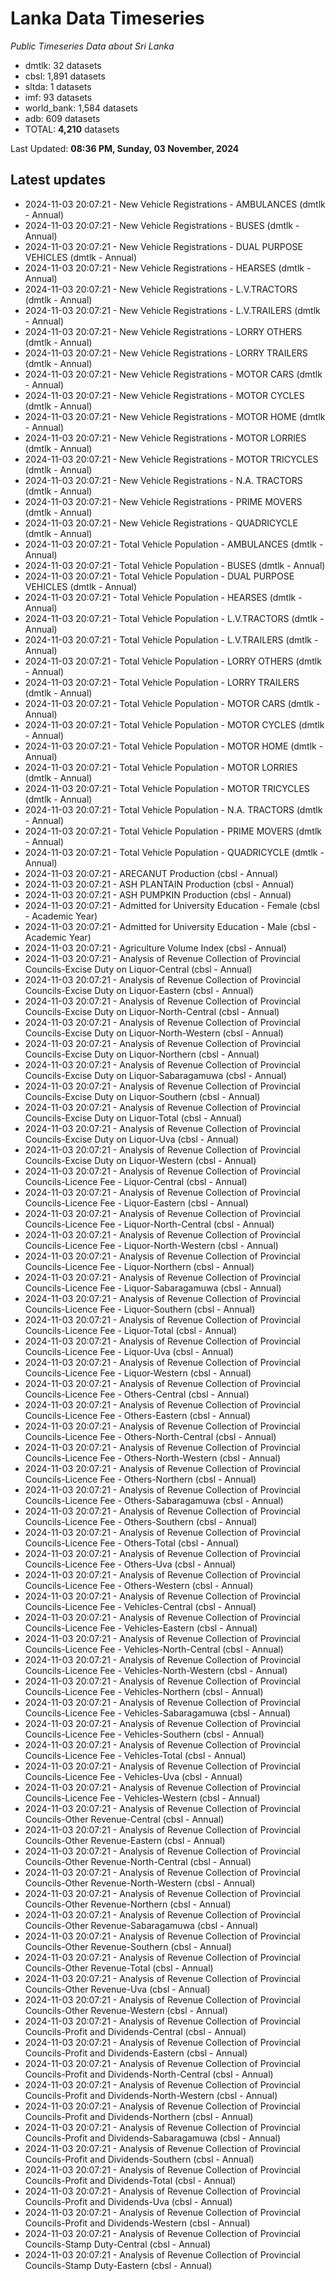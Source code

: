 # Lanka Data Timeseries
*Public Timeseries Data about Sri Lanka*

* dmtlk: 32 datasets
* cbsl: 1,891 datasets
* sltda: 1 datasets
* imf: 93 datasets
* world_bank: 1,584 datasets
* adb: 609 datasets
* TOTAL: **4,210** datasets

Last Updated: **08:36 PM, Sunday, 03 November, 2024**

## Latest updates

* 2024-11-03 20:07:21 - New Vehicle Registrations - AMBULANCES (dmtlk - Annual)
* 2024-11-03 20:07:21 - New Vehicle Registrations - BUSES (dmtlk - Annual)
* 2024-11-03 20:07:21 - New Vehicle Registrations - DUAL PURPOSE VEHICLES (dmtlk - Annual)
* 2024-11-03 20:07:21 - New Vehicle Registrations - HEARSES (dmtlk - Annual)
* 2024-11-03 20:07:21 - New Vehicle Registrations - L.V.TRACTORS (dmtlk - Annual)
* 2024-11-03 20:07:21 - New Vehicle Registrations - L.V.TRAILERS (dmtlk - Annual)
* 2024-11-03 20:07:21 - New Vehicle Registrations - LORRY OTHERS (dmtlk - Annual)
* 2024-11-03 20:07:21 - New Vehicle Registrations - LORRY TRAILERS (dmtlk - Annual)
* 2024-11-03 20:07:21 - New Vehicle Registrations - MOTOR CARS (dmtlk - Annual)
* 2024-11-03 20:07:21 - New Vehicle Registrations - MOTOR CYCLES (dmtlk - Annual)
* 2024-11-03 20:07:21 - New Vehicle Registrations - MOTOR HOME (dmtlk - Annual)
* 2024-11-03 20:07:21 - New Vehicle Registrations - MOTOR LORRIES (dmtlk - Annual)
* 2024-11-03 20:07:21 - New Vehicle Registrations - MOTOR TRICYCLES (dmtlk - Annual)
* 2024-11-03 20:07:21 - New Vehicle Registrations - N.A. TRACTORS (dmtlk - Annual)
* 2024-11-03 20:07:21 - New Vehicle Registrations - PRIME MOVERS (dmtlk - Annual)
* 2024-11-03 20:07:21 - New Vehicle Registrations - QUADRICYCLE (dmtlk - Annual)
* 2024-11-03 20:07:21 - Total Vehicle Population - AMBULANCES (dmtlk - Annual)
* 2024-11-03 20:07:21 - Total Vehicle Population - BUSES (dmtlk - Annual)
* 2024-11-03 20:07:21 - Total Vehicle Population - DUAL PURPOSE VEHICLES (dmtlk - Annual)
* 2024-11-03 20:07:21 - Total Vehicle Population - HEARSES (dmtlk - Annual)
* 2024-11-03 20:07:21 - Total Vehicle Population - L.V.TRACTORS (dmtlk - Annual)
* 2024-11-03 20:07:21 - Total Vehicle Population - L.V.TRAILERS (dmtlk - Annual)
* 2024-11-03 20:07:21 - Total Vehicle Population - LORRY OTHERS (dmtlk - Annual)
* 2024-11-03 20:07:21 - Total Vehicle Population - LORRY TRAILERS (dmtlk - Annual)
* 2024-11-03 20:07:21 - Total Vehicle Population - MOTOR CARS (dmtlk - Annual)
* 2024-11-03 20:07:21 - Total Vehicle Population - MOTOR CYCLES (dmtlk - Annual)
* 2024-11-03 20:07:21 - Total Vehicle Population - MOTOR HOME (dmtlk - Annual)
* 2024-11-03 20:07:21 - Total Vehicle Population - MOTOR LORRIES (dmtlk - Annual)
* 2024-11-03 20:07:21 - Total Vehicle Population - MOTOR TRICYCLES (dmtlk - Annual)
* 2024-11-03 20:07:21 - Total Vehicle Population - N.A. TRACTORS (dmtlk - Annual)
* 2024-11-03 20:07:21 - Total Vehicle Population - PRIME MOVERS (dmtlk - Annual)
* 2024-11-03 20:07:21 - Total Vehicle Population - QUADRICYCLE (dmtlk - Annual)
* 2024-11-03 20:07:21 - ARECANUT Production (cbsl - Annual)
* 2024-11-03 20:07:21 - ASH PLANTAIN Production (cbsl - Annual)
* 2024-11-03 20:07:21 - ASH PUMPKIN Production (cbsl - Annual)
* 2024-11-03 20:07:21 - Admitted for University Education - Female (cbsl - Academic Year)
* 2024-11-03 20:07:21 - Admitted for University Education - Male (cbsl - Academic Year)
* 2024-11-03 20:07:21 - Agriculture Volume Index (cbsl - Annual)
* 2024-11-03 20:07:21 - Analysis of Revenue Collection of Provincial Councils-Excise Duty on Liquor-Central (cbsl - Annual)
* 2024-11-03 20:07:21 - Analysis of Revenue Collection of Provincial Councils-Excise Duty on Liquor-Eastern (cbsl - Annual)
* 2024-11-03 20:07:21 - Analysis of Revenue Collection of Provincial Councils-Excise Duty on Liquor-North-Central (cbsl - Annual)
* 2024-11-03 20:07:21 - Analysis of Revenue Collection of Provincial Councils-Excise Duty on Liquor-North-Western (cbsl - Annual)
* 2024-11-03 20:07:21 - Analysis of Revenue Collection of Provincial Councils-Excise Duty on Liquor-Northern (cbsl - Annual)
* 2024-11-03 20:07:21 - Analysis of Revenue Collection of Provincial Councils-Excise Duty on Liquor-Sabaragamuwa (cbsl - Annual)
* 2024-11-03 20:07:21 - Analysis of Revenue Collection of Provincial Councils-Excise Duty on Liquor-Southern (cbsl - Annual)
* 2024-11-03 20:07:21 - Analysis of Revenue Collection of Provincial Councils-Excise Duty on Liquor-Total (cbsl - Annual)
* 2024-11-03 20:07:21 - Analysis of Revenue Collection of Provincial Councils-Excise Duty on Liquor-Uva (cbsl - Annual)
* 2024-11-03 20:07:21 - Analysis of Revenue Collection of Provincial Councils-Excise Duty on Liquor-Western (cbsl - Annual)
* 2024-11-03 20:07:21 - Analysis of Revenue Collection of Provincial Councils-Licence Fee - Liquor-Central (cbsl - Annual)
* 2024-11-03 20:07:21 - Analysis of Revenue Collection of Provincial Councils-Licence Fee - Liquor-Eastern (cbsl - Annual)
* 2024-11-03 20:07:21 - Analysis of Revenue Collection of Provincial Councils-Licence Fee - Liquor-North-Central (cbsl - Annual)
* 2024-11-03 20:07:21 - Analysis of Revenue Collection of Provincial Councils-Licence Fee - Liquor-North-Western (cbsl - Annual)
* 2024-11-03 20:07:21 - Analysis of Revenue Collection of Provincial Councils-Licence Fee - Liquor-Northern (cbsl - Annual)
* 2024-11-03 20:07:21 - Analysis of Revenue Collection of Provincial Councils-Licence Fee - Liquor-Sabaragamuwa (cbsl - Annual)
* 2024-11-03 20:07:21 - Analysis of Revenue Collection of Provincial Councils-Licence Fee - Liquor-Southern (cbsl - Annual)
* 2024-11-03 20:07:21 - Analysis of Revenue Collection of Provincial Councils-Licence Fee - Liquor-Total (cbsl - Annual)
* 2024-11-03 20:07:21 - Analysis of Revenue Collection of Provincial Councils-Licence Fee - Liquor-Uva (cbsl - Annual)
* 2024-11-03 20:07:21 - Analysis of Revenue Collection of Provincial Councils-Licence Fee - Liquor-Western (cbsl - Annual)
* 2024-11-03 20:07:21 - Analysis of Revenue Collection of Provincial Councils-Licence Fee - Others-Central (cbsl - Annual)
* 2024-11-03 20:07:21 - Analysis of Revenue Collection of Provincial Councils-Licence Fee - Others-Eastern (cbsl - Annual)
* 2024-11-03 20:07:21 - Analysis of Revenue Collection of Provincial Councils-Licence Fee - Others-North-Central (cbsl - Annual)
* 2024-11-03 20:07:21 - Analysis of Revenue Collection of Provincial Councils-Licence Fee - Others-North-Western (cbsl - Annual)
* 2024-11-03 20:07:21 - Analysis of Revenue Collection of Provincial Councils-Licence Fee - Others-Northern (cbsl - Annual)
* 2024-11-03 20:07:21 - Analysis of Revenue Collection of Provincial Councils-Licence Fee - Others-Sabaragamuwa (cbsl - Annual)
* 2024-11-03 20:07:21 - Analysis of Revenue Collection of Provincial Councils-Licence Fee - Others-Southern (cbsl - Annual)
* 2024-11-03 20:07:21 - Analysis of Revenue Collection of Provincial Councils-Licence Fee - Others-Total (cbsl - Annual)
* 2024-11-03 20:07:21 - Analysis of Revenue Collection of Provincial Councils-Licence Fee - Others-Uva (cbsl - Annual)
* 2024-11-03 20:07:21 - Analysis of Revenue Collection of Provincial Councils-Licence Fee - Others-Western (cbsl - Annual)
* 2024-11-03 20:07:21 - Analysis of Revenue Collection of Provincial Councils-Licence Fee - Vehicles-Central (cbsl - Annual)
* 2024-11-03 20:07:21 - Analysis of Revenue Collection of Provincial Councils-Licence Fee - Vehicles-Eastern (cbsl - Annual)
* 2024-11-03 20:07:21 - Analysis of Revenue Collection of Provincial Councils-Licence Fee - Vehicles-North-Central (cbsl - Annual)
* 2024-11-03 20:07:21 - Analysis of Revenue Collection of Provincial Councils-Licence Fee - Vehicles-North-Western (cbsl - Annual)
* 2024-11-03 20:07:21 - Analysis of Revenue Collection of Provincial Councils-Licence Fee - Vehicles-Northern (cbsl - Annual)
* 2024-11-03 20:07:21 - Analysis of Revenue Collection of Provincial Councils-Licence Fee - Vehicles-Sabaragamuwa (cbsl - Annual)
* 2024-11-03 20:07:21 - Analysis of Revenue Collection of Provincial Councils-Licence Fee - Vehicles-Southern (cbsl - Annual)
* 2024-11-03 20:07:21 - Analysis of Revenue Collection of Provincial Councils-Licence Fee - Vehicles-Total (cbsl - Annual)
* 2024-11-03 20:07:21 - Analysis of Revenue Collection of Provincial Councils-Licence Fee - Vehicles-Uva (cbsl - Annual)
* 2024-11-03 20:07:21 - Analysis of Revenue Collection of Provincial Councils-Licence Fee - Vehicles-Western (cbsl - Annual)
* 2024-11-03 20:07:21 - Analysis of Revenue Collection of Provincial Councils-Other Revenue-Central (cbsl - Annual)
* 2024-11-03 20:07:21 - Analysis of Revenue Collection of Provincial Councils-Other Revenue-Eastern (cbsl - Annual)
* 2024-11-03 20:07:21 - Analysis of Revenue Collection of Provincial Councils-Other Revenue-North-Central (cbsl - Annual)
* 2024-11-03 20:07:21 - Analysis of Revenue Collection of Provincial Councils-Other Revenue-North-Western (cbsl - Annual)
* 2024-11-03 20:07:21 - Analysis of Revenue Collection of Provincial Councils-Other Revenue-Northern (cbsl - Annual)
* 2024-11-03 20:07:21 - Analysis of Revenue Collection of Provincial Councils-Other Revenue-Sabaragamuwa (cbsl - Annual)
* 2024-11-03 20:07:21 - Analysis of Revenue Collection of Provincial Councils-Other Revenue-Southern (cbsl - Annual)
* 2024-11-03 20:07:21 - Analysis of Revenue Collection of Provincial Councils-Other Revenue-Total (cbsl - Annual)
* 2024-11-03 20:07:21 - Analysis of Revenue Collection of Provincial Councils-Other Revenue-Uva (cbsl - Annual)
* 2024-11-03 20:07:21 - Analysis of Revenue Collection of Provincial Councils-Other Revenue-Western (cbsl - Annual)
* 2024-11-03 20:07:21 - Analysis of Revenue Collection of Provincial Councils-Profit and Dividends-Central (cbsl - Annual)
* 2024-11-03 20:07:21 - Analysis of Revenue Collection of Provincial Councils-Profit and Dividends-Eastern (cbsl - Annual)
* 2024-11-03 20:07:21 - Analysis of Revenue Collection of Provincial Councils-Profit and Dividends-North-Central (cbsl - Annual)
* 2024-11-03 20:07:21 - Analysis of Revenue Collection of Provincial Councils-Profit and Dividends-North-Western (cbsl - Annual)
* 2024-11-03 20:07:21 - Analysis of Revenue Collection of Provincial Councils-Profit and Dividends-Northern (cbsl - Annual)
* 2024-11-03 20:07:21 - Analysis of Revenue Collection of Provincial Councils-Profit and Dividends-Sabaragamuwa (cbsl - Annual)
* 2024-11-03 20:07:21 - Analysis of Revenue Collection of Provincial Councils-Profit and Dividends-Southern (cbsl - Annual)
* 2024-11-03 20:07:21 - Analysis of Revenue Collection of Provincial Councils-Profit and Dividends-Total (cbsl - Annual)
* 2024-11-03 20:07:21 - Analysis of Revenue Collection of Provincial Councils-Profit and Dividends-Uva (cbsl - Annual)
* 2024-11-03 20:07:21 - Analysis of Revenue Collection of Provincial Councils-Profit and Dividends-Western (cbsl - Annual)
* 2024-11-03 20:07:21 - Analysis of Revenue Collection of Provincial Councils-Stamp Duty-Central (cbsl - Annual)
* 2024-11-03 20:07:21 - Analysis of Revenue Collection of Provincial Councils-Stamp Duty-Eastern (cbsl - Annual)